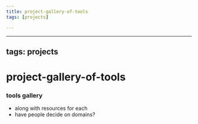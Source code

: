 ```yaml
---
title: project-gallery-of-tools
tags: [projects]

---
```


---
tags: projects
---



# project-gallery-of-tools


### tools gallery

* along with resources for each
* have people decide on domains?
